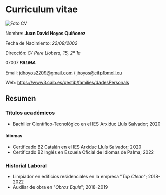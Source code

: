 # Curriculum vitae

![Foto CV](https://images.vexels.com/media/users/3/144928/isolated/lists/ebbccaf76f41f7d83e45a42974cfcd87-ilustracion-de-perro.png)

Nombre: **Juan David Hoyos Quiñonez**

Fecha de Nacimiento: _22/09/2002_

Dirección: _C/ Pere Llobera, 15, 2º 1a_ 

07007 **_PALMA_**

Email: jdhoyos2209@gmail.com / jhoyos@cifpfbmoll.eu

Web: https://www3.caib.es/xestib/families/dadesPersonals


## Resumen

### Títulos académicos

- Bachiller Científico-Tecnológico en el IES Arxiduc Lluís Salvador; 2020

#### Idiomas

- Certificado B2 Catalán en el IES Arxiduc Lluís Salvador; 2020
- Certificado B2 Inglés en Escuela Oficial de Idiomas de Palma; 2022

### Historial Laboral

- Limpiador en edificios residenciales en la empresa "_Top Clean_"; 2018-2022
- Auxiliar de obra en "_Obras Equis_"; 2018-2019





